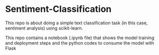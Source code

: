 # Sentiment-Classification

This repo is about doing a simple text classification task (in this case, sentiment analysis) using scikit-learn.

This repo contains a notebook (.ipynb file) that shows the model training and deployment steps and the python codes to consume the model with Flask
